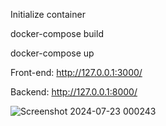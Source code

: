 Initialize container 

docker-compose build

docker-compose up

Front-end:
http://127.0.0.1:3000/

Backend:
http://127.0.0.1:8000/

![Screenshot 2024-07-23 000243](https://github.com/user-attachments/assets/37b61208-9c89-4979-87ff-287d414dfdcb)
